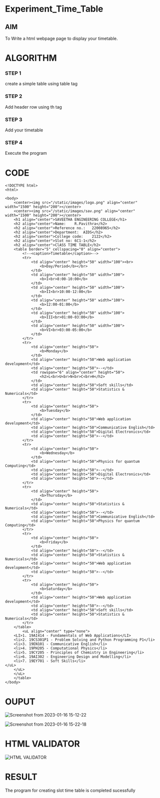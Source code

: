 # Experiment_Time_Table

## AIM

To Write a html webpage page to display your timetable.

# ALGORITHM

### STEP 1

create a simple table using table tag

### STEP 2

Add header row using th tag

### STEP 3

Add your timetable

### STEP 4

Execute the program

# CODE
```
<!DOCTYPE html>
<html>

<body>
    <center><img src="/static/images/logo.png" align="center" width="1500" height="200"></center>
    <center><img src="/static/images/sav.png" align="center" width="1500" height="200"></center>
    <h1 align="center">SAVEETHA ENGINEERING COLLEGE</h1>
    <h2 align="center">Name:	R.Pavithra</h2>
    <h2 align="center">Reference no.:	22008965</h2>
    <h2 align="center">Department:	AIDS</h2>
    <h2 align="center">College code:	2122</h2>
    <h2 align="center">Slot no:	6C1-1</h2>
    <h2 align="center">ClASS TIME TABLE</h2>
    <table border="5" cellspacing="0" align="center">
        <!--<caption>Timetable</caption>-->
        <tr>
            <td align="center" height="50" width="100"><br>
                <b>Day/Period</b></br>
            </td>
            <td align="center" height="50" width="100">
                <b>I<br>8:00-10:00</b>
            </td>
            <td align="center" height="50" width="100">
                <b>II<br>10:00-12:00</b>
            </td>
            <td align="center" height="50" width="100">
                <b>12:00-01:00</b>
            </td>
            <td align="center" height="50" width="100">
                <b>III<br>01:00-03:00</b>
            </td>
            <td align="center" height="50" width="100">
                <b>VI<br>03:00-05:00</b>
            </td>
        </tr>
        <tr>
            <td align="center" height="50">
                <b>Monday</b>
            </td>
            <td align="center" height="50">Web application development</td>
            <td align="center" height="50">--</td>
            <td rowspan="6" align="center" height="50">
                <h2>L<br>U<br>N<br>C<br>H</h2>
            </td>
            <td align="center" height="50">Soft skills</td>
            <td align="center" height="50">Statistics & Numericals</td>
        </tr>
        <tr>
            <td align="center" height="50">
                <b>Tuesday</b>
            </td>
            <td align="center" height="50">Web application development</td>
            <td align="center" height="50">Communicative English</td>
            <td align="center" height="50">Digital Electronics</td>
            <td align="center" height="50">--</td>
        </tr>
        <tr>
            <td align="center" height="50">
                <b>Wednesday</b>
            </td>
            <td align="center" height="50">Physics for quantum Computing</td>
            <td align="center" height="50">--</td>
            <td align="center" height="50">Digital Electronics</td>
            <td align="center" height="50">--</td>
        </tr>
        <tr>
            <td align="center" height="50">
                <b>Thursday</b>
            </td>
            <td align="center" height="50">Statistics & Numericals</td>
            <td align="center" height="50">--</td>
            <td align="center" height="50">Communicative English</td>
            <td align="center" height="50">Physics for quantum Computing</td>
        </tr>
        <tr>
            <td align="center" height="50">
                <b>Friday</b>
            </td>
            <td align="center" height="50">--</td>
            <td align="center" height="50">Statistics & Numericals</td>
            <td align="center" height="50">Web application development</td>
            <td align="center" height="50">--</td>
        </tr>
        <tr>
            <td align="center" height="50">
                <b>Saturday</b>
            </td>
            <td align="center" height="50">Web application development</td>
            <td align="center" height="50">--</td>
            <td align="center" height="50">Soft skills</td>
            <td align="center" height="50">Statistics & Numericals</td>
        </tr>
    </table>
        <uL align="center" type="none">
    <LI>1. 19AI414 - Fundamentals of Web Applications</LI>
    <li>2. 19CS301P1 - Problem Solving and Python Programming P1</li>
    <li>3. 19EN101 - Communicative English</li>
    <li>4. 19PH205 - Computational Physics</li>
    <li>5. 19CY205 - Principles of Chemistry in Engineering</li>
    <li>6. 19AI302 - Engineering Design and Modelling</li>
    <li>7. 19EY701 - Soft Skills</li>
</uL>
    </uL>
    </uL>
    </table>
</body>
```


# OUPUT


![Screenshot from 2023-01-16 15-12-22](https://user-images.githubusercontent.com/118596964/212649331-f5bcacb6-e29d-427d-ab30-952ade2a09c5.png)


![Screenshot from 2023-01-16 15-22-18](https://user-images.githubusercontent.com/118596964/212649343-154ea37d-9403-48a2-a94b-a807711ee6b7.png)



# HTML VALIDATOR
![HTML VALIDATOR](http://pavithraramasaamy.student.saveetha.in:8000/static/images/valid.png?raw=true)

# RESULT
The program for creating slot time table is completed sucessfully
